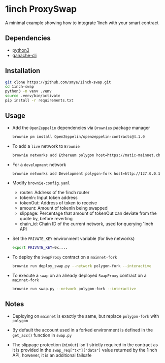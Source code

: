 # 1inch ProxySwap

A minimal example showing how to integrate 1inch with your smart contract

## Dependencies
- [python3](https://www.python.org/)
- [ganache-cli](https://github.com/trufflesuite/ganache-cli)

## Installation

```bash
git clone https://github.com/smye/1inch-swap.git
cd 1inch-swap
python3 -m venv .venv
source .venv/bin/activate
pip install -r requirements.txt
```


## Usage
- Add the `OpenZeppelin` dependencies via `Brownies` package manager
    ```bash
    brownie pm install OpenZeppelin/openzeppelin-contracts@4.1.0
    ```
    
- To add a `live` network to `Brownie`
    ```bash
    brownie networks add Ethereum polygon host=https://matic-mainnet.chainstacklabs.com  chainid=137 explorer=https://api.polygonscan.com/api
    ```

- For a `development` network 
    ```bash
    brownie networks add Development polygon-fork host=http://127.0.0.1 cmd=ganache-cli fork=https://matic-mainnet.chainstacklabs.com port=8545
    ```

- Modify `brownie-config.yaml`
    - router: Address of the 1inch router 
    - tokenIn: Input token address
    - tokenOut: Address of token to receive
    - amount: Amount of tokenIn being swapped
    - slippage: Percentage that amount of tokenOut can deviate from the quote by, before reverting
    - chain_id: Chain ID of the current network, used for querying 1inch API

- Set the `PRIVATE_KEY` environment variable (for live networks)
    ```bash
    export PRIVATE_KEY=0x....
    ```
   
- To deploy the `SwapProxy` contract on a `mainnet-fork`
    ```bash
    brownie run deploy_swap.py --network polygon-fork --interactive
    ```
    
- To execute a `swap` on an already deployed `SwapProxy` contract on a `mainnet-fork`
    ```bash
    brownie run swap.py --network polygon-fork --interactive
    ```

## Notes

- Deploying on `mainnet` is exactly the same, but replace `polygon-fork` with `polygon`

- By default the account used in a forked environment is defined in the `get_acc()` function in `swap.py`

- The slippage protection (`minOut`) isn't strictly required in the contract as it is provided in the `swap_req["tx"]["data"]` value returned by the 1inch API, however, it is an additional failsafe
